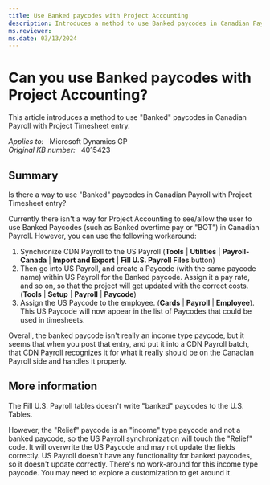 ```yaml
---
title: Use Banked paycodes with Project Accounting
description: Introduces a method to use Banked paycodes in Canadian Payroll with Project Timesheet entry.
ms.reviewer:
ms.date: 03/13/2024
---
```

# Can you use Banked paycodes with Project Accounting?

This article introduces a method to use "Banked" paycodes in Canadian Payroll with Project Timesheet entry.

_Applies to:_ &nbsp; Microsoft Dynamics GP  
_Original KB number:_ &nbsp; 4015423

## Summary

Is there a way to use "Banked" paycodes in Canadian Payroll with Project Timesheet entry?

Currently there isn't a way for Project Accounting to see/allow the user to use Banked Paycodes (such as Banked overtime pay or "BOT") in Canadian Payroll. However, you can use the following workaround:

1. Synchronize CDN Payroll to the US Payroll (**Tools** | **Utilities** | **Payroll-Canada** | **Import and Export** | **Fill U.S. Payroll Files** button)
2. Then go into US Payroll, and create a Paycode (with the same paycode name) within US Payroll for the Banked paycode. Assign it a pay rate, and so on, so that the project will get updated with the correct costs.  (**Tools** | **Setup** | **Payroll** | **Paycode**)
3. Assign the US Paycode to the employee. (**Cards** | **Payroll** | **Employee**). This US Paycode will now appear in the list of Paycodes that could be used in timesheets.

Overall, the banked paycode isn't really an income type paycode, but it seems that when you post that entry, and put it into a CDN Payroll batch, that CDN Payroll recognizes it for what it really should be on the Canadian Payroll side and handles it properly.

## More information

The Fill U.S. Payroll tables doesn't write "banked" paycodes to the U.S. Tables.

However, the "Relief" paycode is an "income" type paycode and not a banked paycode, so the US Payroll synchronization will touch the "Relief" code. It will overwrite the US Paycode and may not update the fields correctly. US Payroll doesn't have any functionality for banked paycodes, so it doesn't update correctly. There's no work-around for this income type paycode. You may need to explore a customization to get around it.
